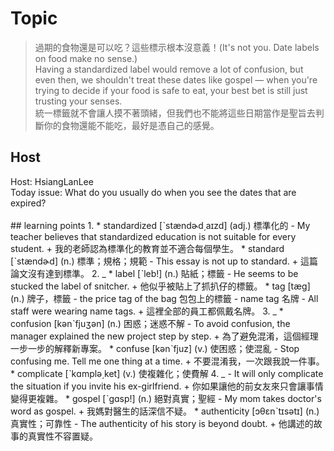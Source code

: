 # Topic

> 過期的食物還是可以吃？這些標示根本沒意義！(It's not you. Date labels on food make no sense.) <br>
> Having a standardized label would remove a lot of confusion, but even then, we shouldn't treat these dates like gospel — when you're trying to decide if your food is safe to eat, your best bet is still just trusting your senses. <br>
> 統一標籤就不會讓人摸不著頭緒，但我們也不能將這些日期當作是聖旨去判斷你的食物還能不能吃，最好是憑自己的感覺。 <br>

## Host
Host: HsiangLanLee
<br>Today issue: What do you usually do when you see the dates that are expired?
<br><br>## learning points
1. 
	* standardized  [ˋstændɚd͵aɪzd]  (adj.)  標準化的
		- My teacher believes that standardized education is not suitable for every student.
			+ 我的老師認為標準化的教育並不適合每個學生。
	* standard  [ˋstændɚd]  (n.)  標準；規格；規範
		- This essay is not up to standard.
			+ 這篇論文沒有達到標準。
2. _
	* label  [ˋleb!]  (n.)  貼紙；標籤
		- He seems to be stucked the label of snitcher.
			+ 他似乎被貼上了抓扒仔的標籤。
	* tag  [tæg]  (n.)  牌子，標籤
		- the price tag of the bag 包包上的標籤
		- name tag 名牌
		- All staff were wearing name tags.
			+ 這裡全部的員工都佩戴名牌。
3. _
	* confusion  [kənˋfjuʒən]  (n.)  困惑；迷惑不解
		- To avoid confusion, the manager explained the new project step by step.
			+ 為了避免混淆，這個經理一步一步的解釋新專案。
	* confuse  [kənˋfjuz]  (v.)  使困惑；使混亂
		- Stop confusing me. Tell me one thing at a time.
			+ 不要混淆我，一次跟我說一件事。
	* complicate  [ˋkɑmplə͵ket]  (v.)  使複雜化；使費解
4. _		- It will only complicate the situation if you invite his ex-girlfriend.
			+ 你如果讓他的前女友來只會讓事情變得更複雜。
	* gospel  [ˋgɑsp!]  (n.)  絕對真實；聖經
		- My mom takes doctor's word as gospel.
			+ 我媽對醫生的話深信不疑。
	* authenticity  [ɔθɛnˋtɪsətɪ]  (n.)  真實性；可靠性
		- The authenticity of his story is beyond doubt.
			+ 他講述的故事的真實性不容置疑。
